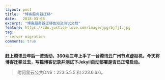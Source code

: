 ```yaml
---
layout: post
title:  "博客服务器迁移"
date:   2018-03-08
excerpt: "博客服务器迁移告知及测试文档"
feature: https://cdn.justice-love.com/image/jpg/bjfj1.jpg
tag:
- server migration
comments: true
---
```

**赶上腾讯云年后一波活动，360块三年上手了一台腾讯云广州节点虚拟机，今天将博客迁移过去，写篇博客记录并测试下Jekyll自动部署是否已正常启动。**

> 附阿里云公共DNS：223.5.5.5 和 223.6.6.6。

